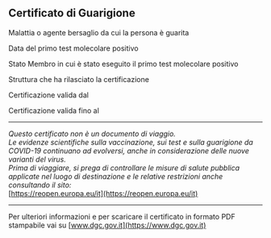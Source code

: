 ## Certificato di Guarigione

Malattia o agente bersaglio da cui la persona è guarita  
**<tg>**  <!-- https://github.com/eu-digital-green-certificates/ehn-dgc-schema/blob/main/valuesets/disease-agent-targeted.json -->

Data del primo test molecolare positivo  
**<fr>**  

Stato Membro in cui è stato eseguito il primo test molecolare positivo  
**<co>**  

Struttura che ha rilasciato la certificazione  
**<is>**  

Certificazione valida dal  
**<df>**  

Certificazione valida fino al  
**<du>**  
  
***
  
*Questo certificato non è un documento di viaggio.  
Le evidenze scientifiche sulla vaccinazione, sui test e sulla guarigione da COVID-19 continuano ad evolversi, anche in considerazione delle nuove varianti del virus.*  
*Prima di viaggiare, si prega di controllare le misure di salute pubblica applicate nel luogo di destinazione e le relative restrizioni anche consultando il sito:*   
[https://reopen.europa.eu/it](https://reopen.europa.eu/it)
  
***
  
Per ulteriori informazioni e per scaricare il certificato in formato PDF stampabile vai su 
[www.dgc.gov.it](https://www.dgc.gov.it)

